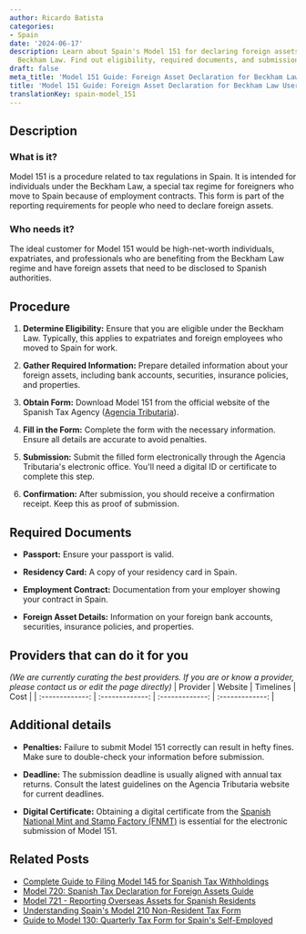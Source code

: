 ```yaml
---
author: Ricardo Batista
categories:
- Spain
date: '2024-06-17'
description: Learn about Spain's Model 151 for declaring foreign assets under the
  Beckham Law. Find out eligibility, required documents, and submission steps.
draft: false
meta_title: 'Model 151 Guide: Foreign Asset Declaration for Beckham Law Users'
title: 'Model 151 Guide: Foreign Asset Declaration for Beckham Law Users'
translationKey: spain-model_151
---
```


## Description

### What is it?
Model 151 is a procedure related to tax regulations in Spain. It is intended for individuals under the Beckham Law, a special tax regime for foreigners who move to Spain because of employment contracts. This form is part of the reporting requirements for people who need to declare foreign assets.

### Who needs it?
The ideal customer for Model 151 would be high-net-worth individuals, expatriates, and professionals who are benefiting from the Beckham Law regime and have foreign assets that need to be disclosed to Spanish authorities.

## Procedure

1. **Determine Eligibility:**
   Ensure that you are eligible under the Beckham Law. Typically, this applies to expatriates and foreign employees who moved to Spain for work.

2. **Gather Required Information:**
   Prepare detailed information about your foreign assets, including bank accounts, securities, insurance policies, and properties.

3. **Obtain Form:**
   Download Model 151 from the official website of the Spanish Tax Agency ([Agencia Tributaria](https://sede.agenciatributaria.gob.es)).

4. **Fill in the Form:**
   Complete the form with the necessary information. Ensure all details are accurate to avoid penalties.

5. **Submission:**
   Submit the filled form electronically through the Agencia Tributaria's electronic office. You'll need a digital ID or certificate to complete this step.

6. **Confirmation:**
   After submission, you should receive a confirmation receipt. Keep this as proof of submission.

## Required Documents

- **Passport:**
  Ensure your passport is valid.
  
- **Residency Card:**
  A copy of your residency card in Spain.

- **Employment Contract:**
  Documentation from your employer showing your contract in Spain.

- **Foreign Asset Details:**
  Information on your foreign bank accounts, securities, insurance policies, and properties.

## Providers that can do it for you
_(We are currently curating the best providers. If you are or know a provider, please contact us or edit the page directly)_
| Provider        |     Website     |     Timelines    |       Cost      |
| :-------------: | :-------------: |  :-------------: | :-------------: |

## Additional details

- **Penalties:**
  Failure to submit Model 151 correctly can result in hefty fines. Make sure to double-check your information before submission.
  
- **Deadline:**
  The submission deadline is usually aligned with annual tax returns. Consult the latest guidelines on the Agencia Tributaria website for current deadlines.

- **Digital Certificate:**
  Obtaining a digital certificate from the [Spanish National Mint and Stamp Factory (FNMT)](https://www.sede.fnmt.gob.es/en/home) is essential for the electronic submission of Model 151.

## Related Posts

- [Complete Guide to Filing Model 145 for Spanish Tax Withholdings](https://tramitit.com/guides/spain/model_145/)
- [Model 720: Spanish Tax Declaration for Foreign Assets Guide](https://tramitit.com/guides/spain/model_720/)
- [Model 721 - Reporting Overseas Assets for Spanish Residents](https://tramitit.com/guides/spain/model_721/)
- [Understanding Spain's Model 210 Non-Resident Tax Form](https://tramitit.com/guides/spain/model_210/)
- [Guide to Model 130: Quarterly Tax Form for Spain's Self-Employed](https://tramitit.com/guides/spain/model_130/)